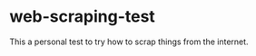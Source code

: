 web-scraping-test
=================
This a personal test to try how to scrap things from the internet.
